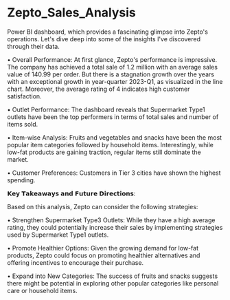 # Zepto_Sales_Analysis
Power BI dashboard, which provides a fascinating glimpse into Zepto's operations. Let's dive deep into some of the insights I've discovered through their data.

• Overall Performance: At first glance, Zepto's performance is impressive. The company has achieved a total sale of 1.2 million with an average sales value of 140.99 per order. But there is a stagnation growth over the years with an exceptional growth in year-quarter 2023-Q1, as visualized in the line chart. Moreover, the average rating of 4 indicates high customer satisfaction.

• Outlet Performance: The dashboard reveals that Supermarket Type1 outlets have been the top performers in terms of total sales and number of items sold.

• Item-wise Analysis: Fruits and vegetables and snacks have been the most popular item categories followed by household items. Interestingly, while low-fat products are gaining traction, regular items still dominate the market.

• Customer Preferences: Customers in Tier 3 cities have shown the highest spending. 

𝗞𝗲𝘆 𝗧𝗮𝗸𝗲𝗮𝘄𝗮𝘆𝘀 𝗮𝗻𝗱 𝗙𝘂𝘁𝘂𝗿𝗲 𝗗𝗶𝗿𝗲𝗰𝘁𝗶𝗼𝗻𝘀:

Based on this analysis, Zepto can consider the following strategies:

• Strengthen Supermarket Type3 Outlets: While they have a high average rating, they could potentially increase their sales by implementing strategies used by Supermarket Type1 outlets.

• Promote Healthier Options: Given the growing demand for low-fat products, Zepto could focus on promoting healthier alternatives and offering incentives to encourage their purchase.

• Expand into New Categories: The success of fruits and snacks suggests there might be potential in exploring other popular categories like personal care or household items.
